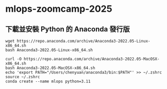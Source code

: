 # mlops-zoomcamp-2025



## 下載並安裝 Python 的 Anaconda 發行版
```
wget https://repo.anaconda.com/archive/Anaconda3-2022.05-Linux-x86_64.sh
bash Anaconda3-2022.05-Linux-x86_64.sh
```
```
curl -O https://repo.anaconda.com/archive/Anaconda3-2022.05-MacOSX-x86_64.sh
bash Anaconda3-2022.05-MacOSX-x86_64.sh
echo 'export PATH="/Users/chenyuan/anaconda3/bin:$PATH"' >> ~/.zshrc
source ~/.zshrc
conda create --name mlops python=3.11
```